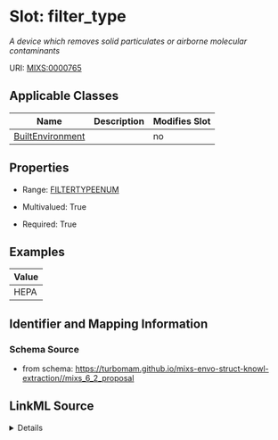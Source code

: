 # Slot: filter_type


_A device which removes solid particulates or airborne molecular contaminants_



URI: [MIXS:0000765](https://w3id.org/mixs/0000765)



<!-- no inheritance hierarchy -->




## Applicable Classes

| Name | Description | Modifies Slot |
| --- | --- | --- |
[BuiltEnvironment](BuiltEnvironment.md) |  |  no  |







## Properties

* Range: [FILTERTYPEENUM](FILTERTYPEENUM.md)

* Multivalued: True

* Required: True






## Examples

| Value |
| --- |
| HEPA |

## Identifier and Mapping Information







### Schema Source


* from schema: https://turbomam.github.io/mixs-envo-struct-knowl-extraction//mixs_6_2_proposal




## LinkML Source

<details>
```yaml
name: filter_type
description: A device which removes solid particulates or airborne molecular contaminants
title: filter type
notes:
- filter
- type
examples:
- value: HEPA
from_schema: https://turbomam.github.io/mixs-envo-struct-knowl-extraction//mixs_6_2_proposal
rank: 1000
slot_uri: MIXS:0000765
multivalued: true
alias: filter_type
domain_of:
- BuiltEnvironment
range: FILTER_TYPE_ENUM
required: true

```
</details>